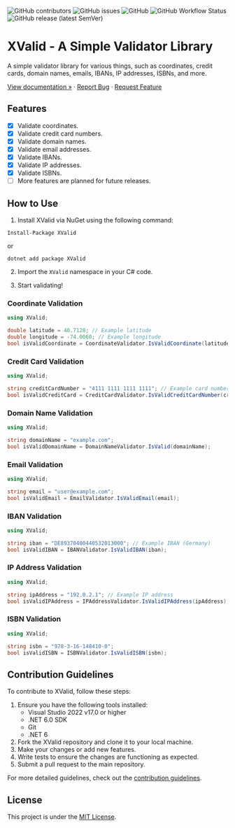 ![GitHub contributors](https://img.shields.io/github/contributors/DevuysCode/XValid)
![GitHub issues](https://img.shields.io/github/issues/DevuysCode/XValid)
![GitHub](https://img.shields.io/github/license/DevuysCode/XValid)
![GitHub Workflow Status](https://img.shields.io/github/actions/workflow/status/DevuysCode/XValid/dotnet.yml?branch=main)
![GitHub release (latest SemVer)](https://img.shields.io/github/v/release/DevuysCode/XValid)

# XValid - A Simple Validator Library

A simple validator library for various things, such as coordinates, credit cards, domain names, emails, IBANs, IP addresses, ISBNs, and more.

[View documentation »](https://dev.peyronnet.group/xvalid/) · [Report Bug](https://github.com/DevuysCode/XValid/issues/new?assignees=&labels=bug&template=bug-report.yml&title=%5BBug%5D+) · [Request Feature](https://github.com/DevuysCode/XValid/issues/new?assignees=&labels=enhancement&template=feature-request.yml&title=%5BEnhancement%5D+)

## Features

- [x] Validate coordinates.
- [x] Validate credit card numbers.
- [x] Validate domain names.
- [x] Validate email addresses.
- [x] Validate IBANs.
- [x] Validate IP addresses.
- [x] Validate ISBNs.
- [ ] More features are planned for future releases.

## How to Use

1. Install XValid via NuGet using the following command:

```
Install-Package XValid
```

or

```
dotnet add package XValid
```

2. Import the `XValid` namespace in your C# code.

3. Start validating!

### Coordinate Validation

```csharp
using XValid;

double latitude = 40.7128; // Example latitude
double longitude = -74.0060; // Example longitude
bool isValidCoordinate = CoordinateValidator.IsValidCoordinate(latitude, longitude);
```

### Credit Card Validation

```csharp
using XValid;

string creditCardNumber = "4111 1111 1111 1111"; // Example card number (Visa)
bool isValidCreditCard = CreditCardValidator.IsValidCreditCardNumber(creditCardNumber);
```

### Domain Name Validation

```csharp
using XValid;

string domainName = "example.com";
bool isValidDomainName = DomainNameValidator.IsValid(domainName);
```

### Email Validation

```csharp
using XValid;

string email = "user@example.com";
bool isValidEmail = EmailValidator.IsValidEmail(email);
```

### IBAN Validation

```csharp
using XValid;

string iban = "DE89370400440532013000"; // Example IBAN (Germany)
bool isValidIBAN = IBANValidator.IsValidIBAN(iban);
```

### IP Address Validation

```csharp
using XValid;

string ipAddress = "192.0.2.1"; // Example IP address
bool isValidIPAddress = IPAddressValidator.IsValidIPAddress(ipAddress);
```

### ISBN Validation

```csharp
using XValid;

string isbn = "978-3-16-148410-0";
bool isValidISBN = ISBNValidator.IsValidISBN(isbn);
```

## Contribution Guidelines

To contribute to XValid, follow these steps:

1. Ensure you have the following tools installed:
   - Visual Studio 2022 v17.0 or higher
   - .NET 6.0 SDK
   - Git
   - .NET 6
2. Fork the XValid repository and clone it to your local machine.
3. Make your changes or add new features.
4. Write tests to ensure the changes are functioning as expected.
5. Submit a pull request to the main repository.

For more detailed guidelines, check out the [contribution guidelines](CONTRIBUTING.md).

## License

This project is under the [MIT License](LICENSE).
